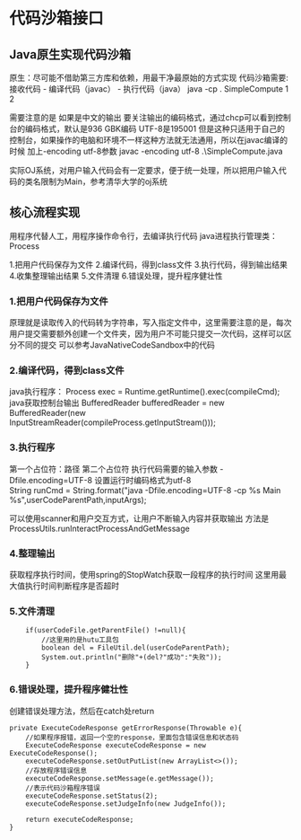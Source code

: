 # 代码沙箱接口

## Java原生实现代码沙箱

原生：尽可能不借助第三方库和依赖，用最干净最原始的方式实现
代码沙箱需要: 接收代码 - 编译代码（javac） - 执行代码（java） java -cp . SimpleCompute 1 2

需要注意的是 如果是中文的输出 要关注输出的编码格式，通过chcp可以看到控制台的编码格式，默认是936 GBK编码 UTF-8是195001
但是这种只适用于自己的控制台，如果操作的电脑和环境不一样这种方法就无法通用，所以在javac编译的时候 加上-encoding utf-8参数   javac -encoding utf-8 .\SimpleCompute.java

实际OJ系统，对用户输入代码会有一定要求，便于统一处理，所以把用户输入代码的类名限制为Main，参考清华大学的oj系统

## 核心流程实现
用程序代替人工，用程序操作命令行，去编译执行代码
java进程执行管理类：Process

1.把用户代码保存为文件
2.编译代码，得到class文件
3.执行代码，得到输出结果
4.收集整理输出结果
5.文件清理
6.错误处理，提升程序健壮性

### 1.把用户代码保存为文件
 原理就是读取传入的代码转为字符串，写入指定文件中，这里需要注意的是，每次用户提交需要额外创建一个文件夹，因为用户不可能只提交一次代码，这样可以区分不同的提交
 可以参考JavaNativeCodeSandbox中的代码
 
### 2.编译代码，得到class文件
java执行程序：            Process exec = Runtime.getRuntime().exec(compileCmd);
java获取控制台输出          BufferedReader bufferedReader = new BufferedReader(new InputStreamReader(compileProcess.getInputStream()));


### 3.执行程序
第一个占位符：路径 第二个占位符 执行代码需要的输入参数 -Dfile.encoding=UTF-8 设置运行时编码格式为utf-8   
String runCmd = String.format("java -Dfile.encoding=UTF-8 -cp %s Main %s",userCodeParentPath,inputArgs);

可以使用scanner和用户交互方式，让用户不断输入内容并获取输出 方法是ProcessUtils.runInteractProcessAndGetMessage

### 4.整理输出
获取程序执行时间，使用spring的StopWatch获取一段程序的执行时间 这里用最大值执行时间判断程序是否超时


### 5.文件清理
        if(userCodeFile.getParentFile() !=null){
            //这里用的是hutu工具包
            boolean del = FileUtil.del(userCodeParentPath);
            System.out.println("删除"+(del?"成功":"失败"));
        }

### 6.错误处理，提升程序健壮性
创建错误处理方法，然后在catch处return

    private ExecuteCodeResponse getErrorResponse(Throwable e){
        //如果程序报错，返回一个空的response，里面包含错误信息和状态码
        ExecuteCodeResponse executeCodeResponse = new ExecuteCodeResponse();
        executeCodeResponse.setOutPutList(new ArrayList<>());
        //存放程序错误信息
        executeCodeResponse.setMessage(e.getMessage());
        //表示代码沙箱程序错误
        executeCodeResponse.setStatus(2);
        executeCodeResponse.setJudgeInfo(new JudgeInfo());

        return executeCodeResponse;
    }
